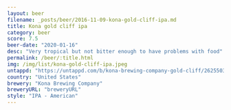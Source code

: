 ```yaml
---
layout: beer
filename: _posts/beer/2016-11-09-kona-gold-cliff-ipa.md
title: Kona gold cliff ipa
category: beer
score: 7.5
beer-date: "2020-01-16"
desc: "Very tropical but not bitter enough to have problems with food"
permalink: /beer/:title.html
img: /img/list/kona-gold-cliff-ipa.jpeg
untappd: "https://untappd.com/b/kona-brewing-company-gold-cliff/2625503"
country: "United States"
brewery: "Kona Brewing Company"
breweryURL: "breweryURL"
style: "IPA - American"
---
```

